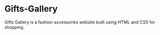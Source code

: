 # Gifts-Gallery
Gifts Gallery is a fashion accessories website built using HTML and CSS for shopping.
